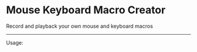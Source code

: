 Mouse Keyboard Macro Creator
=============================
Record and playback your own mouse and keyboard macros

---

Usage:


